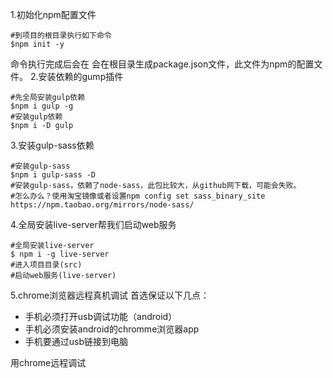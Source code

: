 1.初始化npm配置文件
```shell
#到项目的根目录执行如下命令
$npm init -y
```
命令执行完成后会在 会在根目录生成package.json文件，此文件为npm的配置文件。
2.安装依赖的gump插件
```shell
#先全局安装gulp依赖
$npm i gulp -g
#安装gulp依赖
$npm i -D gulp
```
3.安装gulp-sass依赖
```shell
#安装gulp-sass
$npm i gulp-sass -D
#安装gulp-sass，依赖了node-sass，此包比较大，从github网下载，可能会失败。
#怎么办么？使用淘宝镜像或者设置npm config set sass_binary_site https://npm.taobao.org/mirrors/node-sass/
```
4.全局安装live-server帮我们启动web服务
```shell
#全局安装live-server
$ npm i -g live-server
#进入项目目录(src)
#启动web服务(live-server)
````
5.chrome浏览器远程真机调试
首选保证以下几点：
+ 手机必须打开usb调试功能（android）
+ 手机必须安装android的chromme浏览器app
+ 手机要通过usb链接到电脑

用chrome远程调试